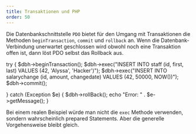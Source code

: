 ```yaml
---
title: Transaktionen und PHP
order: 50
---
```


Die Datenbankschnittstelle `PDO` bietet für den Umgang mit Transaktionen die
Methoden `beginTransaction`, `commit` und `rollback` an.  Wenn die
Datenbank-Verbindung unerwartet geschlossen wird obwohl noch eine Transaktion
offen ist, dann löst PDO selbst das Rollback aus.

<php caption="Beispiel für Transaktion mit Fehlerbehandlung">
try {
  $dbh->beginTransaction();
  $dbh->exec("INSERT INTO staff (id, first, last) VALUES (42, 'Alyssa', 'Hacker')");
  $dbh->exec("INSERT INTO salarychange (id, amount, changedate) VALUES (42, 50000, NOW())");
  $dbh->commit();
  
} catch (Exception $e) {
  $dbh->rollBack();
  echo "Error: " . $e->getMessage();
}
</php>

Bei einem realen Beispiel würde man nicht die `exec` Methode verwenden,
sondern wahrscheinlich prepared Statements. Aber die generelle Vorgehensweise
bleibt gleich.

